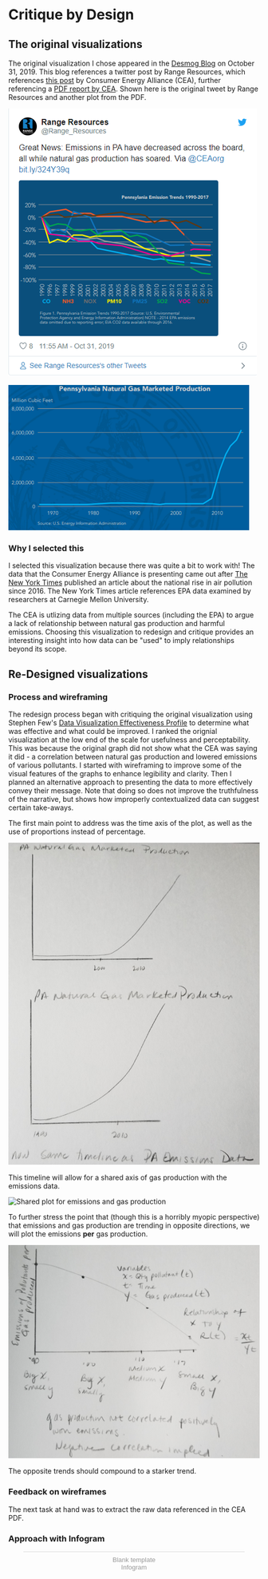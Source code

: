 # Critique by Design

## The original visualizations

The original visualization I chose appeared in the [Desmog Blog](https://www.desmogblog.com/2019/10/31/consumer-energy-alliance-pennsylvania-air-quality-natural-gas) on October 31, 2019. This blog references a twitter post by Range Resources, which references [this post](https://consumerenergyalliance.org/2019/10/pennsylvanias-emissions-fell-92-energy-production-soared-3000/) by Consumer Energy Alliance (CEA), further referencing a [PDF report by CEA](https://consumerenergyalliance.org/cms/wp-content/uploads/2019/10/CEA_INFOGRAPHIC_PENNSYLVANIA.pdf). Shown here is the original tweet by Range Resources and another plot from the PDF.

![Range Resources Tweet Plot](range_resources_tweet_plot.png)

![CEA Plot of PA Natural Gas Production](cea_pdf_natural_gas_production.png)

### Why I selected this

I selected this visualization because there was quite a bit to work with! The data that the Consumer Energy Alliance is presenting came out after [The New York Times](https://www.nytimes.com/interactive/2019/10/24/climate/air-pollution-increase.html) published an article about the national rise in air pollution since 2016. The New York Times article references EPA data examined by researchers at Carnegie Mellon University.

The CEA is utlizing data from multiple sources (including the EPA) to argue a lack of relationship between natural gas production and harmful emissions. Choosing this visualization to redesign and critique provides an interesting insight into how data can be "used" to imply relationships beyond its scope.

## Re-Designed visualizations

### Process and wireframing

The redesign process began with critiquing the original visualization using Stephen Few's [Data Visualization Effectiveness Profile](http://www.perceptualedge.com/articles/visual_business_intelligence/data_visualization_effectiveness_profile.pdf) to determine what was effective and what could be improved. I ranked the orignial visualization at the low end of the scale for usefulness and perceptability. This was because the original graph did not show what the CEA was saying it did - a correlation between natural gas production and lowered emissions of various pollutants. I started with wireframing to improve some of the visual features of the graphs to enhance legibility and clarity. Then I planned an alternative approach to presenting the data to more effectively convey their message. Note that doing so does not improve the truthfulness of the narrative, but shows how improperly contextualized data can suggest certain take-aways.

The first main point to address was the time axis of the plot, as well as the use of proportions instead of percentage.

![New timeline range for gas production](new_timeline_range_for_gas_production.png)

This timeline will allow for a shared axis of gas production with the emissions data.

![Shared plot for emissions and gas production](shared_plot_for_emissions_and_gas_production.png)

To further stress the point that (though this is a horribly myopic perspective) that emissions and gas production are trending in opposite directions, we will plot the emissions **per** gas production.

![Normalized ratio of emissions to gas production](normalized_ratio_of_emissions_to_gas_production.png)

The opposite trends should compound to a starker trend.

### Feedback on wireframes



The next task at hand was to extract the raw data referenced in the CEA PDF.

### Approach with Infogram

<div class="infogram-embed" data-id="3b705b9c-fce7-4d8c-8c1e-6b87ccf99ce0" data-type="interactive" data-title="Blank template"></div><script>!function(e,i,n,s){var t="InfogramEmbeds",d=e.getElementsByTagName("script")[0];if(window[t]&&window[t].initialized)window[t].process&&window[t].process();else if(!e.getElementById(n)){var o=e.createElement("script");o.async=1,o.id=n,o.src="https://e.infogram.com/js/dist/embed-loader-min.js",d.parentNode.insertBefore(o,d)}}(document,0,"infogram-async");</script><div style="padding:8px 0;font-family:Arial!important;font-size:13px!important;line-height:15px!important;text-align:center;border-top:1px solid #dadada;margin:0 30px"><a href="https://infogram.com/3b705b9c-fce7-4d8c-8c1e-6b87ccf99ce0" style="color:#989898!important;text-decoration:none!important;" target="_blank">Blank template</a><br><a href="https://infogram.com" style="color:#989898!important;text-decoration:none!important;" target="_blank" rel="nofollow">Infogram</a></div>
